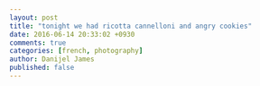 ```yaml
---
layout: post
title: "tonight we had ricotta cannelloni and angry cookies"
date: 2016-06-14 20:33:02 +0930
comments: true
categories: [french, photography]
author: Danijel James
published: false
---
```

